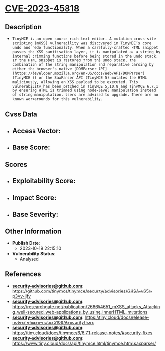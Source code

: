 
# [CVE-2023-45818](https://cve.mitre.org/cgi-bin/cvename.cgi?name=CVE-2023-45818)

## Description

- `TinyMCE is an open source rich text editor. A mutation cross-site scripting (mXSS) vulnerability was discovered in TinyMCE’s core undo and redo functionality. When a carefully-crafted HTML snippet passes the XSS sanitisation layer, it is manipulated as a string by internal trimming functions before being stored in the undo stack. If the HTML snippet is restored from the undo stack, the combination of the string manipulation and reparative parsing by either the browser's native [DOMParser API](https://developer.mozilla.org/en-US/docs/Web/API/DOMParser) (TinyMCE 6) or the SaxParser API (TinyMCE 5) mutates the HTML maliciously, allowing an XSS payload to be executed. This vulnerability has been patched in TinyMCE 5.10.8 and TinyMCE 6.7.1 by ensuring HTML is trimmed using node-level manipulation instead of string manipulation. Users are advised to upgrade. There are no known workarounds for this vulnerability.`

## Cvss Data

- **Access Vector**:
  - 
- **Base Score**:
  - 

## Scores

- **Exploitability Score**:
  - 
- **Impact Score**:
  - 
- **Base Severity**:
  - 

## Other Information

- **Publish Date**:
  - 2023-10-19 22:15:10
- **Vulnerability Status**:
  - Analyzed

## References

- **security-advisories@github.com**: https://github.com/tinymce/tinymce/security/advisories/GHSA-v65r-p3vv-jjfv
- **security-advisories@github.com**: https://researchgate.net/publication/266654651_mXSS_attacks_Attacking_well-secured_web-applications_by_using_innerHTML_mutations
- **security-advisories@github.com**: https://tiny.cloud/docs/release-notes/release-notes5108/#securityfixes
- **security-advisories@github.com**: https://tiny.cloud/docs/tinymce/6/6.7.1-release-notes/#security-fixes
- **security-advisories@github.com**: https://www.tiny.cloud/docs/api/tinymce.html/tinymce.html.saxparser/
